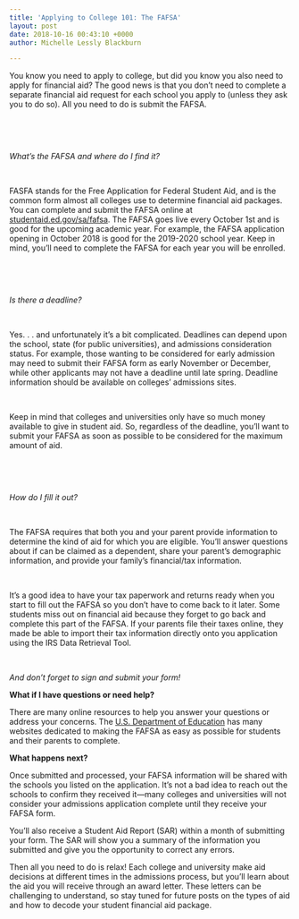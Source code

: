 ```yaml
---
title: 'Applying to College 101: The FAFSA'
layout: post
date: 2018-10-16 00:43:10 +0000
author: Michelle Lessly Blackburn

---
```

You know you need to apply to college, but did you know you also need to apply for financial aid? The good news is that you don’t need to complete a separate financial aid request for each school you apply to (unless they ask you to do so). All you need to do is submit the FAFSA.

 

 

_What’s the FAFSA and where do I find it?_

 

FASFA stands for the Free Application for Federal Student Aid, and is the common form almost all colleges use to determine financial aid packages. You can complete and submit the FAFSA online at [studentaid.ed.gov/sa/fafsa](https://studentaid.ed.gov/sa/fafsa). The FAFSA goes live every October 1st and is good for the upcoming academic year. For example, the FAFSA application opening in October 2018 is good for the 2019-2020 school year. Keep in mind, you’ll need to complete the FAFSA for each year you will be enrolled.

 

 

_Is there a deadline?_

 

Yes. . . and unfortunately it’s a bit complicated. Deadlines can depend upon the school, state (for public universities), and admissions consideration status. For example, those wanting to be considered for early admission may need to submit their FAFSA form as early November or December, while other applicants may not have a deadline until late spring. Deadline information should be available on colleges’ admissions sites. 

 

Keep in mind that colleges and universities only have so much money available to give in student aid. So, regardless of the deadline, you’ll want to submit your FAFSA as soon as possible to be considered for the maximum amount of aid.

 

 

_How do I fill it out?_

 

The FAFSA requires that both you and your parent provide information to determine the kind of aid for which you are eligible. You’ll answer questions about if can be claimed as a dependent, share your parent’s demographic information, and provide your family’s financial/tax information. 

 

It’s a good idea to have your tax paperwork and returns ready when you start to fill out the FAFSA so you don’t have to come back to it later. Some students miss out on financial aid because they forget to go back and complete this part of the FAFSA. If your parents file their taxes online, they made be able to import their tax information directly onto you application using the IRS Data Retrieval Tool. 

 

_And don’t forget to sign and submit your form!_

**What if I have questions or need help?**

There are many online resources to help you answer your questions or address your concerns. The [U.S. Department of Education](https://blog.ed.gov/2017/09/8-steps-to-filling-out-the-fafsa-form/) has many websites dedicated to making the FAFSA as easy as possible for students and their parents to complete. 

**What happens next?** 

Once submitted and processed, your FAFSA information will be shared with the schools you listed on the application. It’s not a bad idea to reach out the schools to confirm they received it—many colleges and universities will not consider your admissions application complete until they receive your FAFSA form.

You’ll also receive a Student Aid Report (SAR) within a month of submitting your form. The SAR will show you a summary of the information you submitted and give you the opportunity to correct any errors.

Then all you need to do is relax! Each college and university make aid decisions at different times in the admissions process, but you’ll learn about the aid you will receive through an award letter. These letters can be challenging to understand, so stay tuned for future posts on the types of aid and how to decode your student financial aid package.